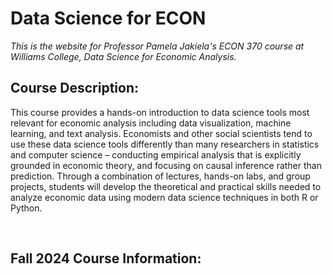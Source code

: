 # Data Science for ECON  

_This is the website for Professor Pamela Jakiela's ECON 370 course at Williams College, Data Science for Economic Analysis._  

## Course Description:  

This course provides a hands-on introduction to data science tools most relevant for economic analysis including data visualization, machine learning, and text analysis. Economists and other social scientists tend to use these data science tools differently than many researchers in statistics and computer science – conducting empirical analysis that is explicitly grounded in economic theory, and focusing on causal inference rather than prediction. Through a combination of lectures, hands-on labs, and group projects, students will develop the theoretical and practical skills needed to analyze economic data using modern data science techniques in both R or Python.  

<br>

## Fall 2024 Course Information:  

<!-- [Syllabus](https://pjakiela.github.io/ECON523/ECON523-syllabus-2023-02-02.pdf) -->  

<!--[Reading List](https://pjakiela.github.io/ECON523/ECON-523-reading-list.pdf) -->

<!--[Schedule](https://pjakiela.github.io/ECON370/schedule.html) --> 

<br>

<!--## Additional Resources --> 

<!--Williams ECON's [Stata tutorials](https://pjakiela.github.io/stata/)  -->

